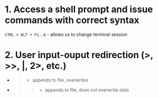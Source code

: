# 1. Access a shell prompt and issue commands with correct syntax

`CTRL + ALT + F1..6` - allows us to change terminal session

# 2. User input-ouput redirection (>, >>, |, 2>, etc.)
* > - appends to file, overwrites
* >> - appends to file, does not overwrite data
